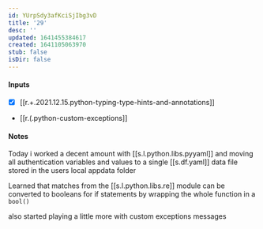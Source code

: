 ```yaml
---
id: YUrpSdy3afKciSjIbg3vD
title: '29'
desc: ''
updated: 1641455384617
created: 1641105063970
stub: false
isDir: false
---
```


#### Inputs

- [x] [[r.+.2021.12.15.python-typing-type-hints-and-annotations]]
- [[r.(.python-custom-exceptions]]

#### Notes

Today i worked a decent amount with [[s.l.python.libs.pyyaml]] and moving all authentication variables and values to a single [[s.df.yaml]] data file stored in the users local appdata folder

Learned that matches from the [[s.l.python.libs.re]] module can be converted to booleans for if statements by wrapping the whole function in a `bool()`

also started playing a little more with custom exceptions messages

